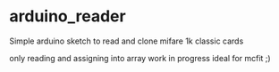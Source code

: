 # arduino_reader
Simple arduino sketch to read and clone mifare 1k classic cards

only reading and assigning into array 
work in progress
ideal for mcfit ;)
